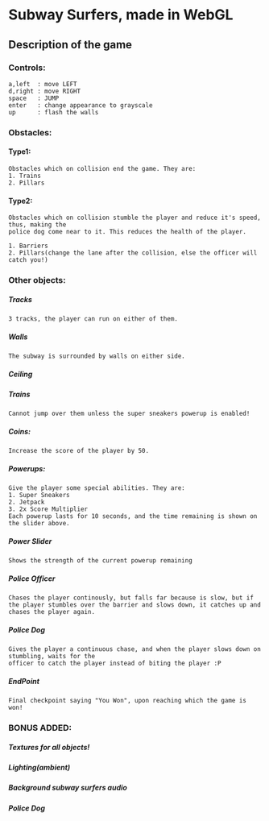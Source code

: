 Subway Surfers, made in WebGL
=============================

Description of the game
-----------------------

### Controls:

    a,left  : move LEFT
    d,right : move RIGHT
    space   : JUMP
    enter   : change appearance to grayscale
    up      : flash the walls

### Obstacles:

#### Type1: 
    Obstacles which on collision end the game. They are:
    1. Trains
    2. Pillars

#### Type2: 
    Obstacles which on collision stumble the player and reduce it's speed, thus, making the 
    police dog come near to it. This reduces the health of the player.

    1. Barriers
    2. Pillars(change the lane after the collision, else the officer will catch you!)

### Other objects:

##### Tracks
    3 tracks, the player can run on either of them.

##### Walls
    The subway is surrounded by walls on either side.

##### Ceiling

##### Trains
    Cannot jump over them unless the super sneakers powerup is enabled!

##### Coins:
    Increase the score of the player by 50.

##### Powerups:
    Give the player some special abilities. They are:
    1. Super Sneakers
    2. Jetpack
    3. 2x Score Multiplier
    Each powerup lasts for 10 seconds, and the time remaining is shown on the slider above.

##### Power Slider
    Shows the strength of the current powerup remaining

##### Police Officer
    Chases the player continously, but falls far because is slow, but if the player stumbles over the barrier and slows down, it catches up and chases the player again.

##### Police Dog
    Gives the player a continuous chase, and when the player slows down on stumbling, waits for the
    officer to catch the player instead of biting the player :P

##### EndPoint
    Final checkpoint saying "You Won", upon reaching which the game is won!

### BONUS ADDED:

##### Textures for all objects!
##### Lighting(ambient)
##### Background subway surfers audio
##### Police Dog
